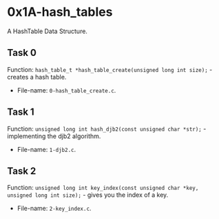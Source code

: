 # 0x1A-hash_tables
A HashTable Data Structure.

## Task 0
Function: ```hash_table_t *hash_table_create(unsigned long int size);``` - creates a hash table.
* File-name: ```0-hash_table_create.c```.

## Task 1
Function: ```unsigned long int hash_djb2(const unsigned char *str);``` - implementing the djb2 algorithm.
* File-name: ```1-djb2.c```.

## Task 2
Function: ```unsigned long int key_index(const unsigned char *key, unsigned long int size);``` - gives you the index of a key.
* File-name: ```2-key_index.c```.
